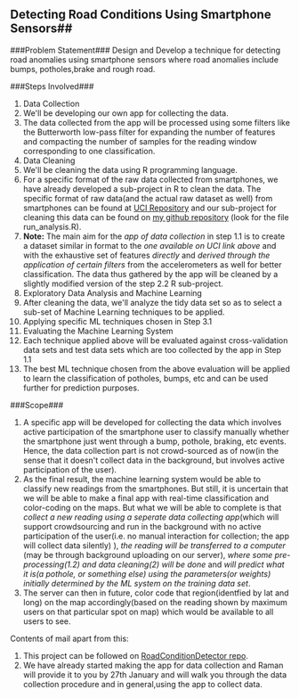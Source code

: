 ## Detecting Road Conditions Using Smartphone Sensors##

###Problem Statement###
Design and Develop a technique for detecting road anomalies using smartphone sensors where road anomalies include bumps, potholes,brake and rough road.

###Steps Involved###
1. Data Collection
 1. We'll be developing our own app for collecting the data. 
 2. The data collected from the app will be processed using some filters like the Butterworth low-pass filter for expanding the number of features and compacting the number of samples for the reading window corresponding to one classification.
2. Data Cleaning
 1. We'll be cleaning the data using R programming language.
 2. For a specific format of the raw data collected from smartphones, we have already developed a sub-project in R to clean the data. The specific format of raw data(and the actual raw dataset as well) from smartphones can be found at [UCI Repository](http://archive.ics.uci.edu/ml/datasets/Human+Activity+Recognition+Using+Smartphones) and our sub-project for cleaning this data can be found on [my github repository](http://archive.ics.uci.edu/ml/datasets/Human+Activity+Recognition+Using+Smartphones) (look for the file run_analysis.R).
 3. **Note:** The main aim for the *app of data collection* in step 1.1 is to create a dataset similar in format to the *one available on UCI link above* and with the exhaustive set of features *directly* and *derived through the application of certain filters* from the accelerometers as well for better classification. The data thus gathered by the app will be cleaned by a slightly modified version of the step 2.2 R sub-project.
3. Exploratory Data Analysis and Machine Learning
 1. After cleaning the data, we'll analyze the tidy data set so as to select a sub-set of Machine Learning techniques to be applied.
 2. Applying specific ML techniques chosen in Step 3.1 
4. Evaluating the Machine Learning System
 1. Each technique applied above will be evaluated against cross-validation data sets and test data sets which are too collected by the app in Step 1.1
 2. The best ML technique chosen from the above evaluation will be applied to learn the classification of potholes, bumps, etc and can be used further for prediction purposes.

###Scope###
1. A specific app will be developed for collecting the data which involves active participation of the smartphone user to classify manually whether the smartphone just went through a bump, pothole, braking, etc events. Hence, the data collection part is not crowd-sourced as of now(in the sense that it doesn't collect data in the background, but involves active participation of the user).
2. As the final result, the machine learning system would be able to classify new readings from the smartphones. But still, it is uncertain that we will be able to make a final app with real-time classification and color-coding on the maps. But what we will be able to complete is that *collect a new reading using a _seperate_ data collecting app*(which will support crowdsourcing and run in the background with no active participation of the user(i.e. no manual interaction for collection; the app will collect data silently) ), *the reading will be transferred to a computer* (may be through background uploading on our server), *where some pre-processing(1.2) and data cleaning(2) will be done* and *will predict what it is(a pothole, or something else) using the parameters(or weights) initially determined by the ML system on the training data set*.
3. The server can then in future, color code that region(identfied by lat and long) on the map accordingly(based on the reading shown by maximum users on that particular spot on map) which would be available to all users to see.

Contents of mail apart from this:

1. This project can be followed on [RoadConditionDetector repo](https://github.com/qubit93/RoadConditionDetector.git).
2. We have already started making the app for data collection and Raman will provide it to you by 27th January and will walk you through the data collection procedure and in general,using the app to collect data.
